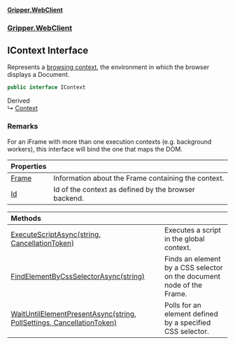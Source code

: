 #### [Gripper.WebClient](index 'index')
### [Gripper.WebClient](Gripper_WebClient 'Gripper.WebClient')
## IContext Interface
Represents a [browsing context](https://developer.mozilla.org/en-US/docs/Glossary/Browsing_context 'https://developer.mozilla.org/en-US/docs/Glossary/Browsing_context'), the environment in which the browser displays a Document.  
```csharp
public interface IContext
```

Derived  
&#8627; [Context](Gripper_WebClient_Context 'Gripper.WebClient.Context')  
### Remarks
For an iFrame with more than one execution contexts (e.g. background workers), this interface will bind the one that maps the DOM.  

| Properties | |
| :--- | :--- |
| [Frame](Gripper_WebClient_IContext_Frame 'Gripper.WebClient.IContext.Frame') | Information about the Frame containing the context.<br/> |
| [Id](Gripper_WebClient_IContext_Id 'Gripper.WebClient.IContext.Id') | Id of the context as defined by the browser backend.<br/> |

| Methods | |
| :--- | :--- |
| [ExecuteScriptAsync(string, CancellationToken)](Gripper_WebClient_IContext_ExecuteScriptAsync(string_System_Threading_CancellationToken) 'Gripper.WebClient.IContext.ExecuteScriptAsync(string, System.Threading.CancellationToken)') | Executes a script in the global context.<br/> |
| [FindElementByCssSelectorAsync(string)](Gripper_WebClient_IContext_FindElementByCssSelectorAsync(string) 'Gripper.WebClient.IContext.FindElementByCssSelectorAsync(string)') | Finds an element by a CSS selector on the document node of the Frame.<br/> |
| [WaitUntilElementPresentAsync(string, PollSettings, CancellationToken)](Gripper_WebClient_IContext_WaitUntilElementPresentAsync(string_Gripper_WebClient_PollSettings_System_Threading_CancellationToken) 'Gripper.WebClient.IContext.WaitUntilElementPresentAsync(string, Gripper.WebClient.PollSettings, System.Threading.CancellationToken)') | Polls for an element defined by a specified CSS selector.<br/> |
